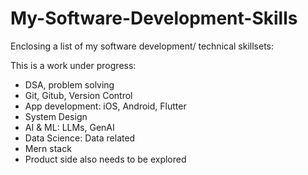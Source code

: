 # My-Software-Development-Skills
Enclosing a list of my software development/ technical skillsets:

This is a work under progress:

- DSA, problem solving
- Git, Gitub, Version Control
- App development: iOS, Android, Flutter
- System Design
- AI & ML: LLMs, GenAI
- Data Science: Data related
- Mern stack 
- Product side also needs to be explored

